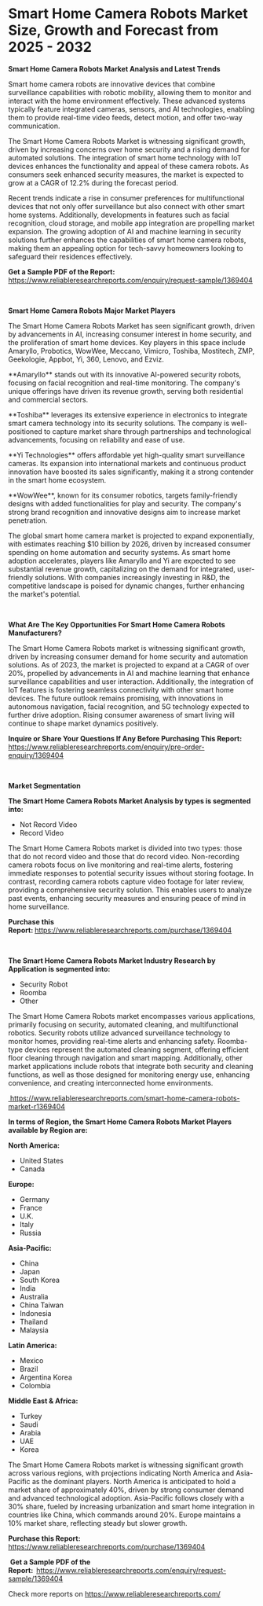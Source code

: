 <p><h1>Smart Home Camera Robots Market Size, Growth and Forecast from 2025 - 2032</h1></p><p><strong>Smart Home Camera Robots Market Analysis and Latest Trends</strong></p>
<p><p>Smart home camera robots are innovative devices that combine surveillance capabilities with robotic mobility, allowing them to monitor and interact with the home environment effectively. These advanced systems typically feature integrated cameras, sensors, and AI technologies, enabling them to provide real-time video feeds, detect motion, and offer two-way communication.</p><p>The Smart Home Camera Robots Market is witnessing significant growth, driven by increasing concerns over home security and a rising demand for automated solutions. The integration of smart home technology with IoT devices enhances the functionality and appeal of these camera robots. As consumers seek enhanced security measures, the market is expected to grow at a CAGR of 12.2% during the forecast period.</p><p>Recent trends indicate a rise in consumer preferences for multifunctional devices that not only offer surveillance but also connect with other smart home systems. Additionally, developments in features such as facial recognition, cloud storage, and mobile app integration are propelling market expansion. The growing adoption of AI and machine learning in security solutions further enhances the capabilities of smart home camera robots, making them an appealing option for tech-savvy homeowners looking to safeguard their residences effectively.</p></p>
<p><strong>Get a Sample PDF of the Report:&nbsp;</strong> <a href="https://www.reliableresearchreports.com/enquiry/request-sample/1369404?utm_campaign=3260&utm_medium=2&utm_source=Github&utm_content=ia&utm_term=22032025&utm_id=smart-home-camera-robots">https://www.reliableresearchreports.com/enquiry/request-sample/1369404</a></p>
<p>&nbsp;</p>
<p><strong>Smart Home Camera Robots Major Market Players</strong></p>
<p><p>The Smart Home Camera Robots Market has seen significant growth, driven by advancements in AI, increasing consumer interest in home security, and the proliferation of smart home devices. Key players in this space include Amaryllo, Probotics, WowWee, Meccano, Vimicro, Toshiba, Mostitech, ZMP, Geekologie, Appbot, Yi, 360, Lenovo, and Ezviz.</p><p>**Amaryllo** stands out with its innovative AI-powered security robots, focusing on facial recognition and real-time monitoring. The company's unique offerings have driven its revenue growth, serving both residential and commercial sectors. </p><p>**Toshiba** leverages its extensive experience in electronics to integrate smart camera technology into its security solutions. The company is well-positioned to capture market share through partnerships and technological advancements, focusing on reliability and ease of use.</p><p>**Yi Technologies** offers affordable yet high-quality smart surveillance cameras. Its expansion into international markets and continuous product innovation have boosted its sales significantly, making it a strong contender in the smart home ecosystem.</p><p>**WowWee**, known for its consumer robotics, targets family-friendly designs with added functionalities for play and security. The company's strong brand recognition and innovative designs aim to increase market penetration.</p><p>The global smart home camera market is projected to expand exponentially, with estimates reaching $10 billion by 2026, driven by increased consumer spending on home automation and security systems. As smart home adoption accelerates, players like Amaryllo and Yi are expected to see substantial revenue growth, capitalizing on the demand for integrated, user-friendly solutions. With companies increasingly investing in R&D, the competitive landscape is poised for dynamic changes, further enhancing the market's potential.</p></p>
<p>&nbsp;</p>
<p><strong>What Are The Key Opportunities For Smart Home Camera Robots Manufacturers?</strong></p>
<p><p>The Smart Home Camera Robots market is witnessing significant growth, driven by increasing consumer demand for home security and automation solutions. As of 2023, the market is projected to expand at a CAGR of over 20%, propelled by advancements in AI and machine learning that enhance surveillance capabilities and user interaction. Additionally, the integration of IoT features is fostering seamless connectivity with other smart home devices. The future outlook remains promising, with innovations in autonomous navigation, facial recognition, and 5G technology expected to further drive adoption. Rising consumer awareness of smart living will continue to shape market dynamics positively.</p></p>
<p><strong>Inquire or Share Your Questions If Any Before Purchasing This Report:</strong> <a href="https://www.reliableresearchreports.com/enquiry/pre-order-enquiry/1369404?utm_campaign=3260&utm_medium=2&utm_source=Github&utm_content=ia&utm_term=22032025&utm_id=smart-home-camera-robots">https://www.reliableresearchreports.com/enquiry/pre-order-enquiry/1369404</a></p>
<p>&nbsp;</p>
<p><strong>Market Segmentation</strong></p>
<p><strong>The Smart Home Camera Robots Market Analysis by types is segmented into:</strong></p>
<p><ul><li>Not Record Video</li><li>Record Video</li></ul></p>
<p><p>The Smart Home Camera Robots market is divided into two types: those that do not record video and those that do record video. Non-recording camera robots focus on live monitoring and real-time alerts, fostering immediate responses to potential security issues without storing footage. In contrast, recording camera robots capture video footage for later review, providing a comprehensive security solution. This enables users to analyze past events, enhancing security measures and ensuring peace of mind in home surveillance.</p></p>
<p><strong>Purchase this Report:&nbsp;</strong><a href="https://www.reliableresearchreports.com/purchase/1369404?utm_campaign=3260&utm_medium=2&utm_source=Github&utm_content=ia&utm_term=22032025&utm_id=smart-home-camera-robots">https://www.reliableresearchreports.com/purchase/1369404</a></p>
<p>&nbsp;</p>
<p><strong>The Smart Home Camera Robots Market Industry Research by Application is segmented into:</strong></p>
<p><ul><li>Security Robot</li><li>Roomba</li><li>Other</li></ul></p>
<p><p>The Smart Home Camera Robots market encompasses various applications, primarily focusing on security, automated cleaning, and multifunctional robotics. Security robots utilize advanced surveillance technology to monitor homes, providing real-time alerts and enhancing safety. Roomba-type devices represent the automated cleaning segment, offering efficient floor cleaning through navigation and smart mapping. Additionally, other market applications include robots that integrate both security and cleaning functions, as well as those designed for monitoring energy use, enhancing convenience, and creating interconnected home environments.</p></p>
<p><a href="https://www.reliableresearchreports.com/smart-home-camera-robots-market-r1369404?utm_campaign=3260&utm_medium=2&utm_source=Github&utm_content=ia&utm_term=22032025&utm_id=smart-home-camera-robots">&nbsp;https://www.reliableresearchreports.com/smart-home-camera-robots-market-r1369404</a></p>
<p><strong>In terms of Region, the Smart Home Camera Robots Market Players available by Region are:</strong></p>
<p>
    <p> <strong> North America: </strong>
        <ul>
            <li>United States</li>
            <li>Canada</li>
        </ul>
        </p> 
    <p> <strong> Europe: </strong>
        <ul>
            <li>Germany</li>
            <li>France</li>
            <li>U.K.</li>
            <li>Italy</li>
            <li>Russia</li>
        </ul>
        </p> 
    <p> <strong> Asia-Pacific: </strong>
        <ul>
            <li>China</li>
            <li>Japan</li>
            <li>South Korea</li>
            <li>India</li>
            <li>Australia</li>
            <li>China Taiwan</li>
            <li>Indonesia</li>
            <li>Thailand</li>
            <li>Malaysia</li>
        </ul>
        </p> 
    <p> <strong> Latin America: </strong>
        <ul>
            <li>Mexico</li>
            <li>Brazil</li>
            <li>Argentina Korea</li>
            <li>Colombia</li>
        </ul>
        </p> 
    <p> <strong> Middle East & Africa: </strong>
        <ul>
            <li>Turkey</li>
            <li>Saudi</li>
            <li>Arabia</li>
            <li>UAE</li>
            <li>Korea</li>
        </ul>
    </p>
    </p>
<p><p>The Smart Home Camera Robots market is witnessing significant growth across various regions, with projections indicating North America and Asia-Pacific as the dominant players. North America is anticipated to hold a market share of approximately 40%, driven by strong consumer demand and advanced technological adoption. Asia-Pacific follows closely with a 30% share, fueled by increasing urbanization and smart home integration in countries like China, which commands around 20%. Europe maintains a 10% market share, reflecting steady but slower growth.</p></p>
<p><strong>Purchase this Report: </strong><a href="https://www.reliableresearchreports.com/purchase/1369404?utm_campaign=3260&utm_medium=2&utm_source=Github&utm_content=ia&utm_term=22032025&utm_id=smart-home-camera-robots">https://www.reliableresearchreports.com/purchase/1369404</a></p>
<p>&nbsp;<strong>Get a Sample PDF of the Report:&nbsp;&nbsp;</strong><a href="https://www.reliableresearchreports.com/enquiry/request-sample/1369404?utm_campaign=3260&utm_medium=2&utm_source=Github&utm_content=ia&utm_term=22032025&utm_id=smart-home-camera-robots">https://www.reliableresearchreports.com/enquiry/request-sample/1369404</a></p>
<p><strong></strong></p>
<p>Check more reports on <a href="https://www.reliableresearchreports.com/?utm_campaign=3260&utm_medium=2&utm_source=Github&utm_content=ia&utm_term=22032025&utm_id=smart-home-camera-robots">https://www.reliableresearchreports.com/</a></p>